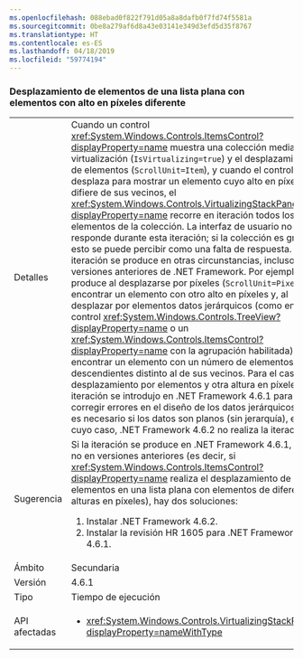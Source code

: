 ```yaml
---
ms.openlocfilehash: 088ebad0f822f791d05a8a8dafb0f7fd74f5581a
ms.sourcegitcommit: 0be8a279af6d8a43e03141e349d3efd5d35f8767
ms.translationtype: HT
ms.contentlocale: es-ES
ms.lasthandoff: 04/18/2019
ms.locfileid: "59774194"
---
```

### <a name="item-scrolling-a-flat-list-with-items-of-different-pixel-height"></a>Desplazamiento de elementos de una lista plana con elementos con alto en píxeles diferente

|   |   |
|---|---|
|Detalles|Cuando un control <xref:System.Windows.Controls.ItemsControl?displayProperty=name> muestra una colección mediante la virtualización (<code>IsVirtualizing=true</code>) y el desplazamiento de elementos (<code>ScrollUnit=Item</code>), y cuando el control se desplaza para mostrar un elemento cuyo alto en píxeles difiere de sus vecinos, el <xref:System.Windows.Controls.VirtualizingStackPanel?displayProperty=name> recorre en iteración todos los elementos de la colección. La interfaz de usuario no responde durante esta iteración; si la colección es grande, esto se puede percibir como una falta de respuesta. La iteración se produce en otras circunstancias, incluso en versiones anteriores de .NET Framework. Por ejemplo, se produce al desplazarse por píxeles (<code>ScrollUnit=Pixel</code>) al encontrar un elemento con otro alto en píxeles y, al desplazar por elementos datos jerárquicos (como en un control <xref:System.Windows.Controls.TreeView?displayProperty=name> o un <xref:System.Windows.Controls.ItemsControl?displayProperty=name> con la agrupación habilitada) al encontrar un elemento con un número de elementos descendientes distinto al de sus vecinos. Para el caso de desplazamiento por elementos y otra altura en píxeles, la iteración se introdujo en .NET Framework 4.6.1 para corregir errores en el diseño de los datos jerárquicos.  No es necesario si los datos son planos (sin jerarquía), en cuyo caso, .NET Framework 4.6.2 no realiza la iteración.|
|Sugerencia|Si la iteración se produce en .NET Framework 4.6.1, pero no en versiones anteriores (es decir, si <xref:System.Windows.Controls.ItemsControl?displayProperty=name> realiza el desplazamiento de elementos en una lista plana con elementos de diferentes alturas en píxeles), hay dos soluciones:<ol><li>Instalar .NET Framework 4.6.2.</li><li>Instalar la revisión HR 1605 para .NET Framework 4.6.1.</li></ol>|
|Ámbito|Secundaria|
|Versión|4.6.1|
|Tipo|Tiempo de ejecución|
|API afectadas|<ul><li><xref:System.Windows.Controls.VirtualizingStackPanel?displayProperty=nameWithType></li></ul>|
